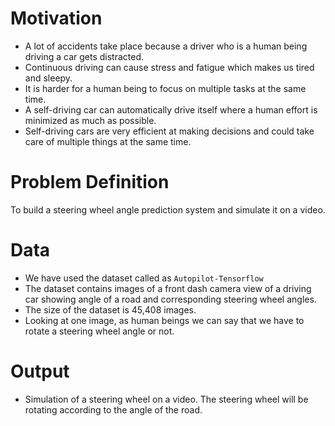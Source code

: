 # Motivation
* A lot of accidents take place because a driver who is a human being
driving a car gets distracted.
* Continuous driving can cause stress and fatigue which makes us tired
and sleepy.
* It is harder for a human being to focus on multiple tasks at the same
time.
* A self-driving car can automatically drive itself where a human effort
is minimized as much as possible.
* Self-driving cars are very efficient at making decisions and could take
care of multiple things at the same time.

# Problem Definition
To build a steering wheel angle prediction system and simulate it on a video.

# Data
* We have used the dataset called as `Autopilot-Tensorflow`
* The dataset contains images of a front dash camera view of a driving car showing angle of a road and corresponding
steering wheel angles.
* The size of the dataset is 45,408 images.
* Looking at one image, as human beings we can say that we have to
rotate a steering wheel angle or not.

# Output
* Simulation of a steering wheel on a video. The steering wheel will be rotating according to the angle of the road.

